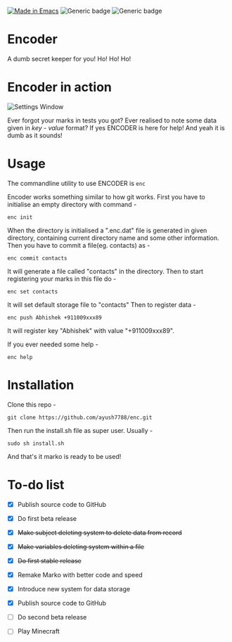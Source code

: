 [![Made in Emacs](https://img.shields.io/badge/Made%20in-emacs-blue.svg)](https://www.gnu.org/software/emacs/)
![Generic badge](https://img.shields.io/badge/Version-1.0.2%20beta-lime.svg)
![Generic badge](https://img.shields.io/badge/Maintained-yes-yellow.svg)


# Encoder
A dumb secret keeper for you! Ho! Ho! Ho!

# Encoder in action
![Settings Window](https://raw.githubusercontent.com/ayush7788/encoder/main/2020-12-19_04_59.png)

Ever forgot your marks in tests you got? Ever realised to note some data given in _key_ - _value_ format? If yes ENCODER is here for help!
And yeah it is dumb as it sounds!

# Usage
The commandline utility to use ENCODER is `enc`

Encoder works something similar to how git works.
First you have to initialise an empty directory with command -
```
enc init
```
When the directory is initialised a ".enc.dat" file is generated in given directory, containing current directory name and some other information.
Then you have to commit a file(eg. contacts) as -
```
enc commit contacts
```
It will generate a file called "contacts" in the directory.
Then to start registering your marks in this file do -
```
enc set contacts
```
It will set default storage file to "contacts"
Then to register data -
```
enc push Abhishek +911009xxx89
```
It will register key "Abhishek" with value "+911009xxx89".

If you ever needed some help -
```
enc help
```
# Installation
Clone this repo - 
```
git clone https://github.com/ayush7788/enc.git
```
Then run the install.sh file as super user.
Usually -
```
sudo sh install.sh
```
And that's it marko is ready to be used!

# To-do list
- [x] Publish source code to GitHub
- [x] Do first beta release
- [x] ~~Make subject deleting system to delete data from record~~
- [x] ~~Make variables deleting system within a file~~
- [x] ~~Do first stable release~~
- [x] Remake Marko with better code and speed
- [x] Introduce new system for data storage
- [x] Publish source code to GitHub
- [ ] Do second beta release
- [ ] Play Minecraft

